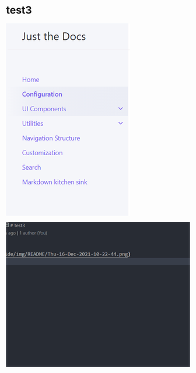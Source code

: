 # test3

![hi](_side/img/README/Thu-16-Dec-2021-10-22-44.png)

![sdsd](_side/img/README/Thu-16-Dec-2021-10-24-07.png)
